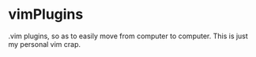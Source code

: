 vimPlugins
==========

.vim plugins, so as to easily move from computer to computer. This is just my personal vim crap.
